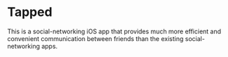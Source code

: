 # Tapped
This is a social-networking iOS app that provides much more efficient and convenient communication between friends than the existing social-networking apps. 



